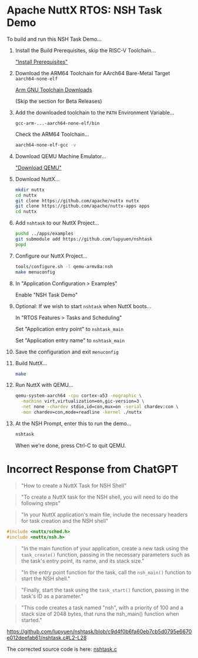 # Apache NuttX RTOS: NSH Task Demo

To build and run this NSH Task Demo...

1.  Install the Build Prerequisites, skip the RISC-V Toolchain...

    ["Install Prerequisites"](https://lupyuen.github.io/articles/nuttx#install-prerequisites)

1.  Download the ARM64 Toolchain for
    AArch64 Bare-Metal Target `aarch64-none-elf`
    
    [Arm GNU Toolchain Downloads](https://developer.arm.com/downloads/-/arm-gnu-toolchain-downloads)

    (Skip the section for Beta Releases)

1.  Add the downloaded toolchain to the `PATH` Environment Variable...

    ```text
    gcc-arm-...-aarch64-none-elf/bin
    ```

    Check the ARM64 Toolchain...

    ```bash
    aarch64-none-elf-gcc -v
    ```

1.  Download QEMU Machine Emulator...

    ["Download QEMU"](https://lupyuen.github.io/articles/arm#download-qemu)

1.  Download NuttX...

    ```bash
    mkdir nuttx
    cd nuttx
    git clone https://github.com/apache/nuttx nuttx
    git clone https://github.com/apache/nuttx-apps apps
    cd nuttx
    ```

1.  Add `nshtask` to our NuttX Project...

    ```bash
    pushd ../apps/examples
    git submodule add https://github.com/lupyuen/nshtask
    popd
    ```

1.  Configure our NuttX Project...

    ```bash
    tools/configure.sh -l qemu-armv8a:nsh
    make menuconfig
    ```

1.  In "Application Configuration > Examples"

    Enable "NSH Task Demo"

1.  Optional: If we wish to start `nshtask` when NuttX boots...

    In "RTOS Features > Tasks and Scheduling"

    Set "Application entry point" to `nshtask_main`

    Set "Application entry name" to `nshtask_main`

1.  Save the configuration and exit `menuconfig`

1.  Build NuttX...

    ```bash
    make
    ```

1.  Run NuttX with QEMU...

    ```bash
    qemu-system-aarch64 -cpu cortex-a53 -nographic \
      -machine virt,virtualization=on,gic-version=3 \
      -net none -chardev stdio,id=con,mux=on -serial chardev:con \
      -mon chardev=con,mode=readline -kernel ./nuttx
    ```

1.  At the NSH Prompt, enter this to run the demo...

    ```bash
    nshtask
    ```

    When we're done, press Ctrl-C to quit QEMU.

# Incorrect Response from ChatGPT

> "How to create a NuttX Task for NSH Shell"

> "To create a NuttX task for the NSH shell, you will need to do the following steps"

> "In your NuttX application's main file, include the necessary headers for task creation and the NSH shell"

```c
#include <nuttx/sched.h>
#include <nuttx/nsh.h>
```

> "In the main function of your application, create a new task using the `task_create()` function, passing in the necessary parameters such as the task's entry point, its name, and its stack size."

> "In the entry point function for the task, call the `nsh_main()` function to start the NSH shell."

> "Finally, start the task using the `task_start()` function, passing in the task's ID as a parameter."

> "This code creates a task named "nsh", with a priority of 100 and a stack size of 2048 bytes, that runs the nsh_main() function when started."

https://github.com/lupyuen/nshtask/blob/c9d4f0b6fa60eb7cb5d0795e6670e012deefab61/nshtask.c#L2-L28

The corrected source code is here: [nshtask.c](nshtask.c)

